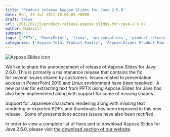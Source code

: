 ```yaml
---
title: 'Product release Aspose.Slides for Java 2.6.0'
date: Mon, 25 Jul 2011 18:06:09 +0000
draft: false
url: /2011/07/25/product-release-aspose.slides-for-java-2.6.0/
author: Mudassir
summary: ''
tags: ['PPTX', 'PowerPoint', 'linux', 'presentations', 'product release']
categories: ['Aspose.Total Product Family', 'Aspose.Slides Product Family']
---
```


![Aspose.Slides icon][1]

We like to share the announcement of release of Aspose.Slides for Java 2.6.0. This is primarily a maintenance release that contains the fix for several issues shared by customers. Issues related to presentation access in PowerPoint 2010 and Linux environment have been resolved.  A new parser for extracting text from PPTX using Aspose.Slides for Java has also been implemented along with support for some of missing shapes.

Support for Japanese characters rendering along with missing text rendering in exported PDF’s and thumbnails has been improved in this new release.  Some of presentations access issues have also been rectified.

In order to view a complete list of fixes and to download Aspose.Slides for Java 2.6.0, please visit [the download section of our website][2].




[1]: http://www.aspose.com/Images/aspose.slides-logo2.jpg
[2]: http://www.aspose.com/community/files/72/java-components/aspose.slides-for-java/entry317042.aspx




